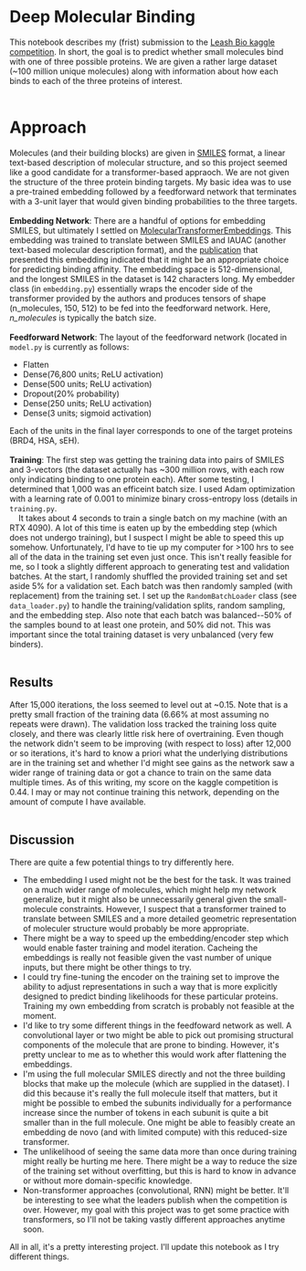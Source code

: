 # Deep Molecular Binding

This notebook describes my (frist) submission to the [Leash Bio kaggle competition](https://www.kaggle.com/competitions/leash-BELKA/overview). In short, the goal is to predict whether small molecules bind with one of three possible proteins. We are given a rather large dataset (~100 million unique molecules) along with information about how each binds to each of the three proteins of interest.
<br /><br />
# Approach
Molecules (and their building blocks) are given in [SMILES](https://en.wikipedia.org/wiki/Simplified_molecular-input_line-entry_system) format, a linear text-based description of molecular structure, and so this project seemed like a good candidate for a transformer-based appraoch. We are not given the structure of the three protein binding targets. My basic idea was to use a pre-trained embedding followed by a feedforward network that terminates with a 3-unit layer that would given binding probabilities to the three targets.
<br /><br />
**Embedding Network**: There are a handful of options for embedding SMILES, but ultimately I settled on [MolecularTransformerEmbeddings](https://github.com/mpcrlab/MolecularTransformerEmbeddings). This embedding was trained to translate between SMILES and IAUAC (another text-based molecular description format), and the [publication](https://pubs.acs.org/doi/10.1021/acs.jcim.9b01212) that presented this embedding indicated that it might be an appropriate choice for predicting binding affinity. The embedding space is 512-dimensional, and the longest SMILES in the dataset is 142 characters long. My embedder class (in `embedding.py`) essentially wraps the encoder side of the transformer provided by the authors and produces tensors of shape (n_molecules, 150, 512) to be fed into the feedforward network. Here, *n_molecules* is typically the batch size.
<br /><br />
**Feedforward Network**: The layout of the feedforward network (located in `model.py` is currently as follows:
  * Flatten
  * Dense(76,800 units; ReLU activation)
  * Dense(500 units; ReLU activation)
  * Dropout(20% probability)
  * Dense(250 units; ReLU activation)
  * Dense(3 units; sigmoid activation)

Each of the units in the final layer corresponds to one of the target proteins (BRD4, HSA, sEH).
<br /><br />
**Training**: The first step was getting the training data into pairs of SMILES and 3-vectors (the dataset actually has ~300 million rows, with each row only indicating binding to one protein each). After some testing, I determined that 1,000 was an efficeint batch size. I used Adam optimization with a learning rate of 0.001 to minimize binary cross-entropy loss (details in `training.py`.
<br />&nbsp;&nbsp;&nbsp;&nbsp;It takes about 4 seconds to train a single batch on my machine (with an RTX 4090). A lot of this time is eaten up by the embedding step (which does not undergo training), but I suspect I might be able to speed this up somehow. Unfortunately, I'd have to tie up my computer for >100 hrs to see all of the data in the training set even just once. This isn't really feasible for me, so I took a slightly different approach to generating test and validation batches. At the start, I randomly shuffled the provided training set and set aside 5% for a validation set. Each batch was then randomly sampled (with replacement) from the training set. I set up the `RandomBatchLoader` class (see `data_loader.py`) to handle the training/validation splits, random sampling, and the embedding step. Also note that each batch was balanced--50% of the samples bound to at least one protein, and 50% did not. This was important since the total training dataset is very unbalanced (very few binders).
<br /><br />
## Results
After 15,000 iterations, the loss seemed to level out at ~0.15. Note that is a pretty small fraction of the training data (6.66% at most assuming no repeats were drawn). The validation loss tracked the training loss quite closely, and there was clearly little risk here of overtraining. Even though the network didn't seem to be improving (with respect to loss) after 12,000 or so iterations, it's hard to know a priori what the underlying distributions are in the training set and whether I'd might see gains as the network saw a wider range of training data or got a chance to train on the same data multiple times. As of this writing, my score on the kaggle competition is 0.44. I may or may not continue training this network, depending on the amount of compute I have available.
<br /><br />
## Discussion

There are quite a few potential things to try differently here.
  * The embedding I used might not be the best for the task. It was trained on a much wider range of molecules, which might help my network generalize, but it might also be unnecessarily general given the small-molecule constraints. However, I suspect that a transformer trained to translate between SMILES and a more detailed geometric representation of moleculer structure would probably be more appropriate.
  * There might be a way to speed up the embedding/encoder step which would enable faster training and model iteration. Cacheing the embeddings is really not feasible given the vast number of unique inputs, but there might be other things to try.
  * I could try fine-tuning the encoder on the training set to improve the ability to adjust representations in such a way that is more explicitly designed to predict binding likelihoods for these particular proteins. Training my own embedding from scratch is probably not feasible at the moment.
  * I'd like to try some different things in the feedfoward network as well. A convolutional layer or two might be able to pick out promising structural components of the molecule that are prone to binding. However, it's pretty unclear to me as to whether this would work after flattening the embeddings.
  * I'm using the full molecular SMILES directly and not the three building blocks that make up the molecule (which are supplied in the dataset). I did this because it's really the full molecule itself that matters, but it might be possible to embed the subunits individually for a performance increase since the number of tokens in each subunit is quite a bit smaller than in the full molecule. One might be able to feasibly create an embedding de novo (and with limited compute) with this reduced-size transformer.
  * The unlikelihood of seeing the same data more than once during training might really be hurting me here. There might be a way to reduce the size of the training set without overfitting, but this is hard to know in advance or without more domain-specific knowledge.
  * Non-transformer approaches (convolutional, RNN) might be better. It'll be interesting to see what the leaders publish when the competition is over. However, my goal with this project was to get some practice with transformers, so I'll not be taking vastly different approaches anytime soon.

All in all, it's a pretty interesting project. I'll update this notebook as I try different things.
